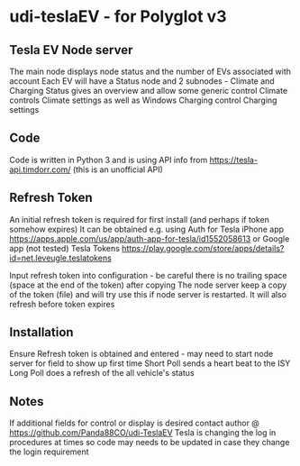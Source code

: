 # udi-teslaEV  -  for Polyglot v3 
## Tesla EV Node server
The main node displays node status and the number of EVs associated with account
Each EV will have a Status node and 2 subnodes - Climate and Charging
Status gives an overview and allow some generic control
Climate controls Climate settings as well as Windows
Charging control Charging settings 

## Code
Code is written in Python 3 and is using API info from https://tesla-api.timdorr.com/ (this is an unofficial API)

## Refresh Token 
An initial refresh token is required for first install (and perhaps if token somehow expires)
It can be obtained e.g. using Auth for Tesla iPhone app 
https://apps.apple.com/us/app/auth-app-for-tesla/id1552058613 
or Google app (not tested) Tesla Tokens https://play.google.com/store/apps/details?id=net.leveugle.teslatokens

Input refresh token into configuration - be careful there is no trailing space (space at the end of the token) after copying 
The node server keep a copy of the token (file) and will try use this if node server is restarted.  It will also refresh before token expires

## Installation
Ensure Refresh token is obtained and entered - may need to start node server for field to show up first time 
Short Poll sends a heart beat to the ISY
Long Poll does a refresh of the all vehicle's status 

## Notes 
If additional fields for control or display is desired contact author @ https://github.com/Panda88CO/udi-TeslaEV
Tesla is changing the log in procedures at times so code may needs to be updated in case they change the login requirement

